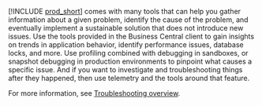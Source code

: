 [!INCLUDE [prod_short](../developer/includes/prod_short.md)] comes with many tools that can help you gather information about a given problem, identify the cause of the problem, and eventually implement a sustainable solution that does not introduce new issues. Use the tools provided in the Business Central client to gain insights on trends in application behavior, identify performance issues, database locks, and more. Use profiling combined with debugging in sandboxes, or snapshot debugging in production environments to pinpoint what causes a specific issue. And if you want to investigate and troubleshooting things after they happened, then use telemetry and the tools around that feature.

For more information, see [Troubleshooting overview](../developer/devenv-troubleshooting-overview.md).
